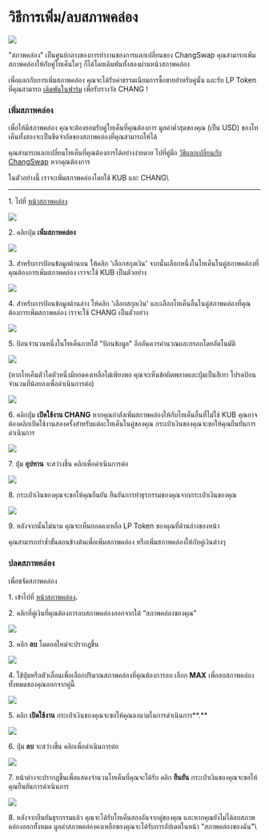# วิธีการเพิ่ม/ลบสภาพคล่อง

![](../../.gitbook/assets/howtoaddremoveliquidity.png)

"สภาพคล่อง" เป็นศูนย์กลางของการทำงานของการแลกเปลี่ยนของ ChangSwap คุณสามารถเพิ่มสภาพคล่องให้กับคู่โทเค็นใดๆ ก็ได้โดยเดิมพันทั้งสองผ่านหน้าสภาพคล่อง

เพื่อแลกกับการเพิ่มสภาพคล่อง คุณจะได้รับค่าธรรมเนียมการซื้อขายสำหรับคู่นั้น และรับ LP Token ที่คุณสามารถ [เดิมพันในฟาร์ม](https://docs.changswap.com/products/yield-farming/farms) เพื่อรับรางวัล CHANG !

### **เพิ่มสภาพคล่อง**

เพื่อให้มีสภาพคล่อง คุณจะต้องยอมรับคู่โทเค็นที่คุณต้องการ มูลค่าต่ำสุดของคุณ (เป็น USD) ของโทเค็นทั้งสองจะเป็นขีดจำกัดของสภาพคล่องที่คุณสามารถให้ได้

คุณสามารถแลกเปลี่ยนโทเค็นที่คุณต้องการได้อย่างง่ายดาย ไปที่คู่มือ [วิธีแลกเปลี่ยนกับ ChangSwap](https://docs.changswap.com/get-started/trade-guide) หากคุณต้องการ

ในตัวอย่างนี้ เราจะเพิ่มสภาพคล่องโดยใช้ KUB และ CHANG\\

***

1\. ไปที่ [หน้าสภาพคล่อง](https://changswap.com/liquidity/)

![](<../../.gitbook/assets/截屏2022-04-14 09.25.44.png>)

2\. คลิกปุ่ม **เพิ่มสภาพคล่อง**

![](<../../.gitbook/assets/截屏2022-04-14 09.26.30.png>)

3\. สำหรับการป้อนข้อมูลด้านบน ให้คลิก 'เลือกสกุลเงิน' จากนั้นเลือกหนึ่งในโทเค็นในคู่สภาพคล่องที่คุณต้องการเพิ่มสภาพคล่อง เราจะใช้ KUB เป็นตัวอย่าง

![](<../../.gitbook/assets/截屏2022-04-14 09.27.13.png>)

4\. สำหรับการป้อนข้อมูลด้านล่าง ให้คลิก 'เลือกสกุลเงิน' และเลือกโทเค็นอื่นในคู่สภาพคล่องที่คุณต้องการเพิ่มสภาพคล่อง เราจะใช้ CHANG เป็นตัวอย่าง

![](<../../.gitbook/assets/截屏2022-04-14 09.27.48.png>)

5\. ป้อนจำนวนหนึ่งในโทเค็นภายใต้ "ป้อนข้อมูล" อีกอันควรคำนวณและกรอกโดยอัตโนมัติ

![](<../../.gitbook/assets/截屏2022-04-14 09.28.30.png>)

(หากโทเค็นตัวใดตัวหนึ่งมียอดคงเหลือไม่เพียงพอ คุณจะเห็นข้อผิดพลาดและปุ่มเป็นสีเทา โปรดป้อนจำนวนที่น้อยลงเพื่อดำเนินการต่อ)

![](<../../.gitbook/assets/截屏2022-04-14 09.29.25.png>)

6\. คลิกปุ่ม **เปิดใช้งาน CHANG** หากคุณกำลังเพิ่มสภาพคล่องให้กับโทเค็นอื่นที่ไม่ใช่ KUB คุณอาจต้องคลิกเปิดใช้งานสองครั้งสำหรับแต่ละโทเค็นในคู่ของคุณ กระเป๋าเงินของคุณจะขอให้คุณยืนยันการดำเนินการ

![](<../../.gitbook/assets/截屏2022-04-14 09.30.52.png>)

7\. ปุ่ม **อุปทาน** จะสว่างขึ้น คลิกเพื่อดำเนินการต่อ

![](<../../.gitbook/assets/截屏2022-04-14 09.32.04.png>)

8\. กระเป๋าเงินของคุณจะขอให้คุณยืนยัน ยืนยันการทำธุรกรรมของคุณจากกระเป๋าเงินของคุณ

![](<../../.gitbook/assets/截屏2022-04-14 09.32.41.png>)

9\. หลังจากนั้นไม่นาน คุณจะเห็นยอดคงเหลือ LP Token ของคุณที่ด้านล่างของหน้า

คุณสามารถทำซ้ำขั้นตอนข้างต้นเพื่อเพิ่มสภาพคล่อง หรือเพิ่มสภาพคล่องให้กับคู่เงินต่างๆ

### **ปลดสภาพคล่อง**

เพื่อขจัดสภาพคล่อง

1\. เข้าไปที่ [หน้าสภาพคล่อง](https://exchange.changswap.com/#/pool)**.**

2\. คลิกที่คู่เงินที่คุณต้องการลบสภาพคล่องออกจากใต้ “สภาพคล่องของคุณ”

![](<../../.gitbook/assets/截屏2022-04-14 09.33.29.png>)

3\. คลิก **ลบ** โมดอลใหม่จะปรากฏขึ้น

![](<../../.gitbook/assets/截屏2022-04-14 09.34.20.png>)

4\. ใช้ปุ่มหรือตัวเลื่อนเพื่อเลือกปริมาณสภาพคล่องที่คุณต้องการลบ เลือก **MAX** เพื่อลบสภาพคล่องทั้งหมดของคุณออกจากคู่นี้

![](<../../.gitbook/assets/截屏2022-04-14 09.35.09.png>)

5\. คลิก **เปิดใช้งาน** กระเป๋าเงินของคุณจะขอให้คุณลงนามในการดำเนินการ\*\*.\*\*

![](<../../.gitbook/assets/截屏2022-04-14 09.35.52.png>)

6\. ปุ่ม **ลบ** จะสว่างขึ้น คลิกเพื่อดำเนินการต่อ

![](<../../.gitbook/assets/截屏2022-04-14 09.36.21.png>)

7\. หน้าต่างจะปรากฏขึ้นเพื่อแสดงจำนวนโทเค็นที่คุณจะได้รับ คลิก **ยืนยัน** กระเป๋าเงินของคุณจะขอให้คุณยืนยันการดำเนินการ

![](<../../.gitbook/assets/截屏2022-04-14 09.36.48.png>)

8\. หลังจากยืนยันธุรกรรมแล้ว คุณจะได้รับโทเค็นสองอันจากคู่ของคุณ และหากคุณยังไม่ได้ลบสภาพคล่องออกทั้งหมด มูลค่าสภาพคล่องคงเหลือของคุณจะได้รับการอัปเดตในหน้า "สภาพคล่องของฉัน"\\
